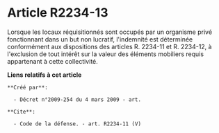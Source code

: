 # Article R2234-13

Lorsque les locaux réquisitionnés sont occupés par un organisme privé fonctionnant dans un but non lucratif, l'indemnité est
déterminée conformément aux dispositions des articles R. 2234-11 et R. 2234-12, à l'exclusion de tout intérêt sur la valeur
des éléments mobiliers requis appartenant à cette collectivité.

**Liens relatifs à cet article**

	**Créé par**:

	  - Décret n°2009-254 du 4 mars 2009 - art.

	**Cite**:

	  - Code de la défense. - art. R2234-11 (V)
